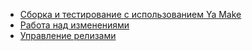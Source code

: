* [Сборка и тестирование с использованием Ya Make](../build-ya.md)
* [Работа над изменениями](../suggest-change.md)
* [Управление релизами](../manage-releases.md)